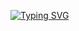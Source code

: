 [![Typing SVG](https://readme-typing-svg.herokuapp.com?color=%363ab2&lines=Hello!+I'm+Malix)](https://git.io/typing-svg)

